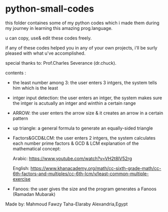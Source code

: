 # python-small-codes
this folder containes some of my python codes which i made them during my journey in learning this amazing prog.language. 

u can copy, use& edit these codes freely.  

if any of these codes helped you in any of your own projects, i'll be surly pleased with what u've accomplished. 

special thanks to: Prof.Charles Severance (dr.chuck). 

contents :
  - the least number among 3: the user enters 3 intgers, the system tells him which is the least
  - intger input detection: the user enters an intger, the system makes sure the intger is acutually an intger and winthin a certain range 
  - ARROW: the user enters the arrow size & it creates an arrow in a certain pattern 
  - up triangle: a general formula to generate an equally-sided triangle 
  - Factors&GCD&LCM: the user enters 2 intgers, the system calculates each number prime factors & GCD & LCM 
    explanation of the mathematical concept: 
    
    Arabic: https://www.youtube.com/watch?v=VH2t8lV52rg
    
    English: https://www.khanacademy.org/math/cc-sixth-grade-math/cc-6th-factors-and-multiples/cc-6th-lcm/v/least-common-multiple-exercise
  - Fanoos: the user gives the size and the program generates a Fanoos (Ramadan Mubarak)

Made by: Mahmoud Fawzy Taha-Elaraby
Alexandria,Egypt
